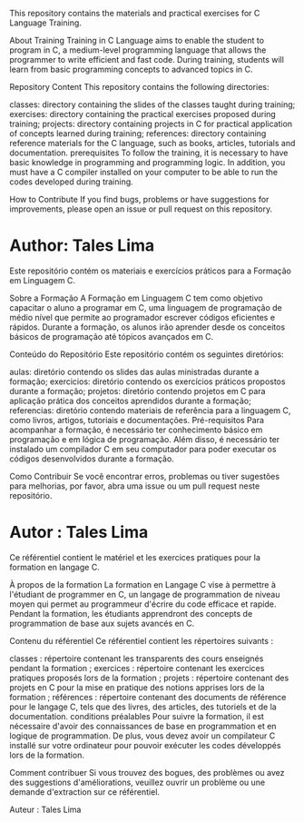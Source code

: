 This repository contains the materials and practical exercises for C Language Training.

About Training
Training in C Language aims to enable the student to program in C,
a medium-level programming language that allows the programmer to write efficient and fast code.
During training, students will learn from basic programming concepts to advanced topics in C.

Repository Content
This repository contains the following directories:

classes: directory containing the slides of the classes taught during training;
exercises: directory containing the practical exercises proposed during training;
projects: directory containing projects in C for practical application of concepts learned during training;
references: directory containing reference materials for the C language, such as books, articles, tutorials and documentation.
prerequisites
To follow the training, it is necessary to have basic knowledge in programming and programming logic.
In addition, you must have a C compiler installed on your computer to be able to run the codes developed during training.

How to Contribute
If you find bugs, problems or have suggestions for improvements, please open an issue or pull request on this repository.

Author: Tales Lima
=====================================================================================================================================
Este repositório contém os materiais e exercícios práticos para a Formação em Linguagem C.

Sobre a Formação
A Formação em Linguagem C tem como objetivo capacitar o aluno a programar em C,
uma linguagem de programação de médio nível que permite ao programador escrever códigos eficientes e rápidos.
Durante a formação, os alunos irão aprender desde os conceitos básicos de programação até tópicos avançados em C.

Conteúdo do Repositório
Este repositório contém os seguintes diretórios:

aulas: diretório contendo os slides das aulas ministradas durante a formação;
exercicios: diretório contendo os exercícios práticos propostos durante a formação;
projetos: diretório contendo projetos em C para aplicação prática dos conceitos aprendidos durante a formação;
referencias: diretório contendo materiais de referência para a linguagem C, como livros, artigos, tutoriais e documentações.
Pré-requisitos
Para acompanhar a formação, é necessário ter conhecimento básico em programação e em lógica de programação.
Além disso, é necessário ter instalado um compilador C em seu computador para poder executar os códigos desenvolvidos durante a formação.

Como Contribuir
Se você encontrar erros, problemas ou tiver sugestões para melhorias, por favor, abra uma issue ou um pull request neste repositório.

Autor : Tales Lima
=========================================================================================================================================
Ce référentiel contient le matériel et les exercices pratiques pour la formation en langage C.

À propos de la formation
La formation en Langage C vise à permettre à l'étudiant de programmer en C,
un langage de programmation de niveau moyen qui permet au programmeur d'écrire du code efficace et rapide.
Pendant la formation, les étudiants apprendront des concepts de programmation de base aux sujets avancés en C.

Contenu du référentiel
Ce référentiel contient les répertoires suivants :

classes : répertoire contenant les transparents des cours enseignés pendant la formation ;
exercices : répertoire contenant les exercices pratiques proposés lors de la formation ;
projets : répertoire contenant des projets en C pour la mise en pratique des notions apprises lors de la formation ;
références : répertoire contenant des documents de référence pour le langage C, tels que des livres, des articles, des tutoriels et de la documentation.
conditions préalables
Pour suivre la formation, il est nécessaire d'avoir des connaissances de base en programmation et en logique de programmation.
De plus, vous devez avoir un compilateur C installé sur votre ordinateur pour pouvoir exécuter les codes développés lors de la formation.

Comment contribuer
Si vous trouvez des bogues, des problèmes ou avez des suggestions d'améliorations, veuillez ouvrir un problème ou une demande d'extraction sur ce référentiel.

Auteur : Tales Lima

